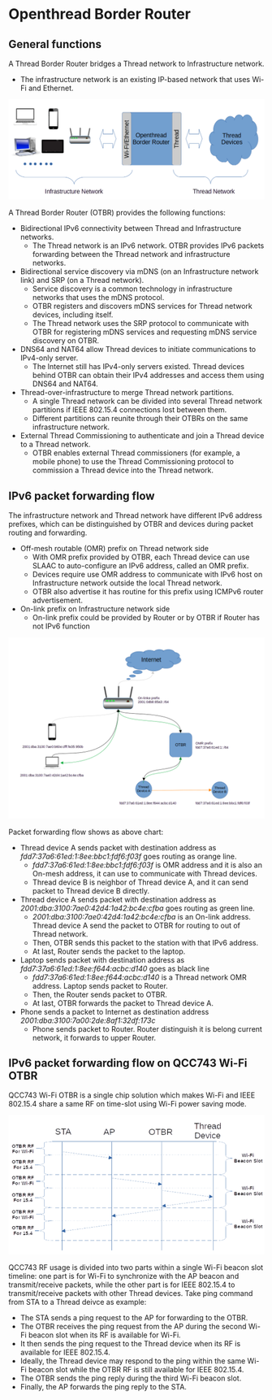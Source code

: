 # Openthread Border Router

## General functions

A Thread Border Router bridges a Thread network to Infrastructure network. 

- The infrastructure network is an existing IP-based network that uses Wi-Fi and Ethernet.

<img src="./charts/otbr-arch.png" alt="otbr-arch" style="zoom:67%;" />

A Thread Border Router (OTBR) provides the following functions:

- Bidirectional IPv6 connectivity between Thread and Infrastructure networks.
  - The Thread network is an IPv6 network. OTBR provides IPv6 packets forwarding between the Thread network and infrastructure networks.
- Bidirectional service discovery via mDNS (on an Infrastructure network link) and SRP (on a Thread network).
  - Service discovery is a common technology in infrastructure networks that uses the mDNS protocol.
  - OTBR registers and discovers mDNS services for Thread network devices, including itself.
  - The Thread network uses the SRP protocol to communicate with OTBR for registering mDNS services and requesting mDNS service discovery on OTBR.
- DNS64 and NAT64 allow Thread devices to initiate communications to IPv4-only server.
  - The Internet still has IPv4-only servers existed. Thread devices behind OTBR can obtain their IPv4 addresses and access them using DNS64 and NAT64.
- Thread-over-infrastructure to merge Thread network partitions.
  - A single Thread network can be divided into several Thread network partitions if IEEE 802.15.4 connections lost between them.
  - Different partitions can reunite through their OTBRs on the same infrastructure network.
- External Thread Commissioning to authenticate and join a Thread device to a Thread network.
  - OTBR enables external Thread commissioners (for example, a mobile phone)  to use the Thread Commissioning protocol to commission a Thread device into the Thread network.

## IPv6 packet forwarding flow

The infrastructure network and Thread network have different IPv6 address prefixes, which can be distinguished by OTBR and devices during packet routing and forwarding.

- Off-mesh routable (OMR) prefix on Thread network side
  - With OMR prefix provided by OTBR, each Thread device can use SLAAC to auto-configure an IPv6 address, called an OMR prefix.
  - Devices require use OMR address to communicate with IPv6 host on Infrastructure network outside the local Thread network.
  - OTBR also advertise it has routine for this prefix using ICMPv6 router advertisement.
- On-link prefix on Infrastructure network side
  - On-link prefix could be provided by Router or by OTBR if Router has not IPv6 function

![forwoarding_flow](./charts/forwoarding_flow.png)

Packet forwarding flow shows as above chart:

- Thread device A sends packet with destination address as *fdd7:37a6:61ed:1:8ee:bbc1:fdf6:f03f* goes routing as orange line.
  - *fdd7:37a6:61ed:1:8ee:bbc1:fdf6:f03f* is OMR address and it is also an On-mesh address, it can use to communicate with Thread devices.
  - Thread device B is neighbor of Thread device A, and it can send packet to Thread device B directly.
- Thread device A sends packet with destination address as *2001:dba:3100:7ae0:42d4:1a42:bc4e:cfba* goes routing as green line.
  - *2001:dba:3100:7ae0:42d4:1a42:bc4e:cfba* is an On-link address. Thread device A send the packet to OTBR for routing to out of Thread network.
  - Then, OTBR sends this packet to the station with that IPv6 address.
  - At last, Router sends the packet to the laptop.
- Laptop sends packet with destination address as *fdd7:37a6:61ed:1:8ee:f644:acbc:d140* goes as black line 
  - *fdd7:37a6:61ed:1:8ee:f644:acbc:d140* is a Thread network OMR address.  Laptop sends packet to Router.
  - Then, the Router sends packet to OTBR.
  - At last, OTBR forwards the packet to Thread device A.
- Phone sends a packet to Internet as destination address *2001:dba:3100:7a00:2de:8af1:32df:173c*
  - Phone sends packet to Router. Router distinguish it is belong current network, it forwards to upper Router. 

## IPv6 packet forwarding flow on QCC743 Wi-Fi OTBR

QCC743 Wi-Fi OTBR is a single chip solution which makes Wi-Fi and IEEE 802.15.4 share a same RF on time-slot using Wi-Fi power saving mode.

![forwoarding_flow_time](./charts/forwoarding_flow_time.png)

QCC743 RF usage is divided into two parts within a single Wi-Fi beacon slot timeline: one part is for Wi-Fi to synchronize with the AP beacon and transmit/receive packets, while the other part is for IEEE 802.15.4 to transmit/receive packets with other Thread devices. Take ping command from STA to a Thread deivce as example:

- The STA sends a ping request to the AP for forwarding to the OTBR.
- The OTBR receives the ping request from the AP during the second Wi-Fi beacon slot when its RF is available for Wi-Fi.
- It then sends the ping request to the Thread device when its RF is available for IEEE 802.15.4.
- Ideally, the Thread device may respond to the ping within the same Wi-Fi beacon slot while the OTBR RF is still available for IEEE 802.15.4.
- The OTBR sends the ping reply during the third Wi-Fi beacon slot.
- Finally, the AP forwards the ping reply to the STA.
